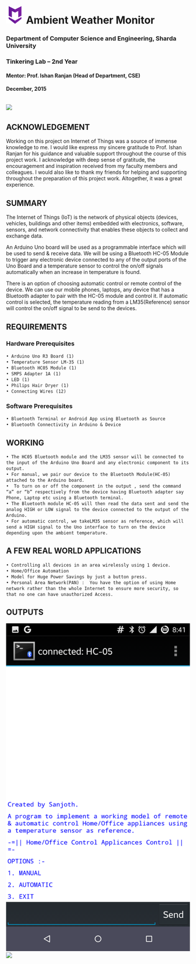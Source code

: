 # ![](https://github.com/adam-p/markdown-here/raw/master/src/common/images/icon48.png) Ambient Weather Monitor
### Department	of	Computer	Science	and	Engineering, Sharda University
### Tinkering Lab – 2nd	Year
#### Mentor:	Prof.	Ishan	Ranjan (Head of Department, CSE)
#### December,	2015
![](WirelessRem&Auto.png)
---
## ACKNOWLEDGEMENT
Working on this project on Internet of Things was a source of immense knowledge to me. I would like express my sincere gratitude to Prof. Ishan Ranjan for his guidance and valuable support throughout the course of this project work. I acknowledge with deep sense of gratitude, the encouragement and inspiration received from my faculty members and colleagues. I would also like to thank my friends for helping and supporting throughout the preparation of this project work. Altogether, it was a great experience.

## SUMMARY

The Internet of Things (IoT) is the network of physical objects (devices, vehicles, buildings and other items) embedded with electronics, software, sensors, and network connectivity that enables these objects to collect and exchange data.

An Arduino Uno board will be used as a programmable interface which will be used to send & receive data. We will be using a Bluetooth HC-05 Module to trigger any electronic device connected to any of the output ports of the Uno Board and a temperature sensor to control the on/off signals automatically when an increase in temperature is found.

There is an option of choosing automatic control or remote control of the device. We can use our mobile phones, laptops, any device that has a Bluetooth adapter to pair with the HC-05 module and control it. If automatic control is selected, the temperature reading from a LM35(Reference) sensor will control the on/off signal to be send to the devices.


## REQUIREMENTS
### Hardware Prerequisites
    • Arduino Uno R3 Board (1)
    • Temperature Sensor LM-35 (1)
    • Bluetooth HC05 Module (1)
    • SMPS Adapter 1A (1)
    • LED (1)
    • Philips Hair Dryer (1)
    • Connecting Wires (12)

### Software Prerequisites
    • Bluetooth Terminal or Android App using Bluetooth as Source
    • Bluetooth Connectivity in Arduino & Device
    
## WORKING
    • The HC05 Bluetooth module and the LM35 sensor will be connected to the input of the Arduino Uno Board and any electronic component to its output.
    • For manual, we pair our device to the Bluetooth Module(HC-05) attached to the Arduino board.
    •  To turn on or off the component in the output , send the command “a” or “b” respectively from the device having Bluetooth adapter say Phone, Laptop etc using a Bluetooth terminal.
    • The Bluetooth module HC-05 will then read the data sent and send the analog HIGH or LOW signal to the device connected to the output of the Arduino.
    • For automatic control, we takeLM35 sensor as reference, which will send a HIGH signal to the Uno interface to turn on the device depending upon the ambient temperature.

## A FEW REAL WORLD APPLICATIONS
    • Controlling all devices in an area wirelessly using 1 device.
    • Home/Office Automation
    • Model for Huge Power Savings by just a button press.
    • Personal Area Network(PAN) :  You have the option of using Home network rather than the whole Internet to ensure more security, so that no one can have unauthorized Access.
    
## OUTPUTS
![](output1.png)
![](output2.png)

